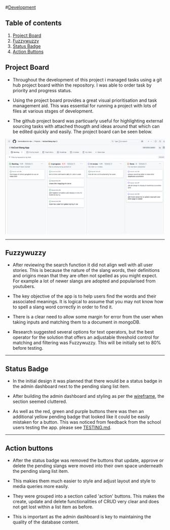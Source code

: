 #[Development](#development)

## Table of contents
1. [Project Board](##project-board)
2. [Fuzzywuzzy](#fuzzywuzzy)
3. [Status Badge](#status-badge)
4. [Action Buttons](#action-buttons)

## Project Board

* Throughout the development of this project i managed tasks using a git hub project board within the repository. I was able to order task by priority and progress status.

* Using the project board provides a great visual prioritisation and task management aid. This was essential for running a project with lots of files at various stsges of development.

* The github project board was particuarly useful for highlighting external sourcing tasks with attached thougth and ideas around that which can be edited quickly and easily. The project board can be seen below.

![screenshot](documents/development/github_project_1.png)

------

## Fuzzywuzzy

* After reviewing the search function it did not align well with all user stories. This is because the nature of the slang words, their definitions and origins mean that they are often not spelled as you might expect. For example a lot of newer slangs are adopted and popularised from youtubers.

* The key objective of the app is to help users find the words and their associated meanings. It is logical to assume that you may not know how to spell a slang word correctly in order to find it.

* There is a clear need to allow some margin for error from the user when taking inputs and matching them to a document in mongoDB. 

* Research suggested several options for text operators, but the best operator for the solution that offers an adjustable threshold control for matching and filtering was Fuzzywuzzy. This will be initially set to 80% before testing.

------

## Status Badge

* In the initial design it was planned that there would be a status badge in the admin dashboard next to the pending slang list item.

* After building the admin dashboard and styling as per the [wireframe](documents/wireframes/mobile_admin.png), the section seemed cluttered.

* As well as the red, green and purple buttons there was then an additional yellow pending badge that looked like it could be easily mistaken for a button. This was noticed from feedback from the school users testing the app. please see [TESTING.md](TESTING.md).

------

## Action buttons

* After the status badge was removed the buttons that update, approve or delete the pending slangs were moved into their own space underneath the pending slang list item.

* This makies them much easier to style and adjust layout and style to media queries more easily.

* They were grouped into a section called 'action' buttons. This makes the create, update and delete functionalities of CRUD very clear and does not get lost within a list item as before.

* This is important as the admin dashboard is key to maintaining the quality of the database content.


